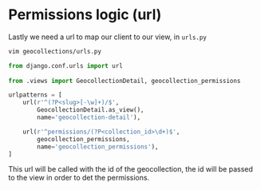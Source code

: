 # Permissions logic (url)

Lastly we need a url to map our client to our view, in `urls.py`
```bash
vim geocollections/urls.py
```

```python
from django.conf.urls import url
  
from .views import GeocollectionDetail, geocollection_permissions

urlpatterns = [
    url(r'^(?P<slug>[-\w]+)/$',
        GeocollectionDetail.as_view(),
        name='geocollection-detail'),

    url(r'^permissions/(?P<collection_id>\d+)$',
        geocollection_permissions,
        name='geocollection_permissions'),
]
```

This url will be called with the id of the geocollection, the id will be passed to the view in order to det the permissions.
